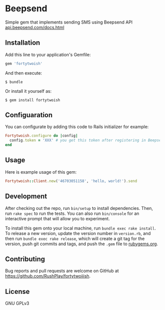 # Beepsend

Simple gem that implements sending SMS using Beepsend API [api.beepsend.com/docs.html](http://api.beepsend.com/docs.html#send-sms)

## Installation

Add this line to your application's Gemfile:

```ruby
gem 'fortytwoish'
```

And then execute:

    $ bundle

Or install it yourself as:

    $ gem install fortytwoish

## Configuaration

You can configurate by adding this code to Rails initializer for example:

```ruby
Fortytwoish.configure do |config|
  config.token = 'XXX' # you get this token after registering in Beepsend
end
```

## Usage

Here is example usage of this gem:

```ruby
Fortytwoish::Client.new('46703051158', 'hello, world!').send
```

## Development

After checking out the repo, run `bin/setup` to install dependencies. Then, run `rake spec` to run the tests. You can also run `bin/console` for an interactive prompt that will allow you to experiment.

To install this gem onto your local machine, run `bundle exec rake install`. To release a new version, update the version number in `version.rb`, and then run `bundle exec rake release`, which will create a git tag for the version, push git commits and tags, and push the `.gem` file to [rubygems.org](https://rubygems.org).

## Contributing

Bug reports and pull requests are welcome on GitHub at https://github.com/RushPlay/fortytwoiiish.

## License

GNU GPLv3
